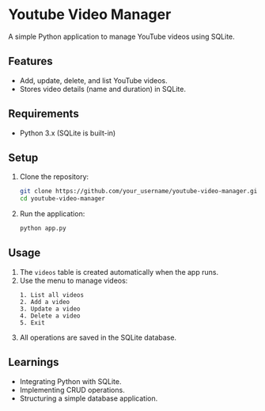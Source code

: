 # Youtube Video Manager

A simple Python application to manage YouTube videos using SQLite.

## Features

- Add, update, delete, and list YouTube videos.
- Stores video details (name and duration) in SQLite.

## Requirements

- Python 3.x (SQLite is built-in)

## Setup

1. Clone the repository:
   ```bash
   git clone https://github.com/your_username/youtube-video-manager.git
   cd youtube-video-manager
   ```
2. Run the application:
   ```bash
   python app.py
   ```

## Usage

1. The `videos` table is created automatically when the app runs.
2. Use the menu to manage videos:
   ```plaintext
   1. List all videos
   2. Add a video
   3. Update a video
   4. Delete a video
   5. Exit
   ```
3. All operations are saved in the SQLite database.

## Learnings

- Integrating Python with SQLite.
- Implementing CRUD operations.
- Structuring a simple database application.